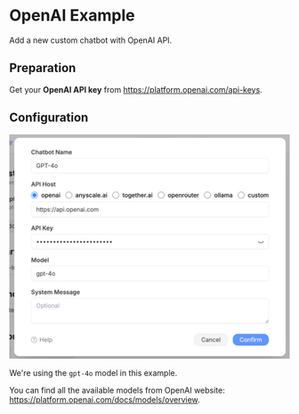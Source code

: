 # OpenAI Example

Add a new custom chatbot with OpenAI API.

## Preparation

Get your **OpenAI API key** from <https://platform.openai.com/api-keys>.

## Configuration

![](../../assets/custom-bots/openai.png)

We're using the `gpt-4o` model in this example.

You can find all the available models from OpenAI website: <https://platform.openai.com/docs/models/overview>.

